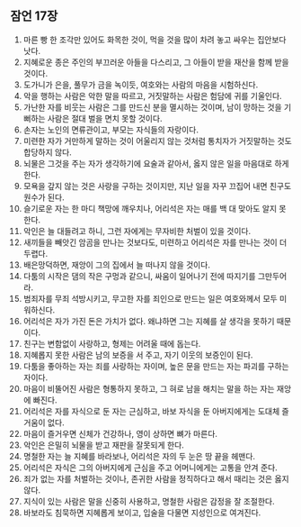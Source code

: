 ## 잠언 17장

1. 마른 빵 한 조각만 있어도 화목한 것이, 먹을 것을 많이 차려 놓고 싸우는 집안보다 낫다.
2. 지혜로운 종은 주인의 부끄러운 아들을 다스리고, 그 아들이 받을 재산을 함께 받을 것이다.
3. 도가니가 은을, 풀무가 금을 녹이듯, 여호와는 사람의 마음을 시험하신다.
4. 악을 행하는 사람은 악한 말을 따르고, 거짓말하는 사람은 험담에 귀를 기울인다.
5. 가난한 자를 비웃는 사람은 그를 만드신 분을 멸시하는 것이며, 남이 망하는 것을 기뻐하는 사람은 절대 벌을 면치 못할 것이다.
6. 손자는 노인의 면류관이고, 부모는 자식들의 자랑이다.
7. 미련한 자가 거만하게 말하는 것이 어울리지 않는 것처럼 통치자가 거짓말하는 것도 합당하지 않다.
8. 뇌물은 그것을 주는 자가 생각하기에 요술과 같아서, 옳지 않은 일을 마음대로 하게 한다.
9. 모욕을 갚지 않는 것은 사랑을 구하는 것이지만, 지난 일을 자꾸 끄집어 내면 친구도 원수가 된다.
10. 슬기로운 자는 한 마디 책망에 깨우치나, 어리석은 자는 매를 백 대 맞아도 알지 못한다.
11. 악인은 늘 대들려고 하니, 그런 자에게는 무자비한 처벌이 있을 것이다.
12. 새끼들을 빼앗긴 암곰을 만나는 것보다도, 미련하고 어리석은 자를 만나는 것이 더 두렵다.
13. 배은망덕하면, 재앙이 그의 집에서 늘 떠나지 않을 것이다.
14. 다툼의 시작은 댐의 작은 구멍과 같으니, 싸움이 일어나기 전에 따지기를 그만두어라.
15. 범죄자를 무죄 석방시키고, 무고한 자를 죄인으로 만드는 일은 여호와께서 모두 미워하신다.
16. 어리석은 자가 가진 돈은 가치가 없다. 왜냐하면 그는 지혜를 살 생각을 못하기 때문이다.
17. 친구는 변함없이 사랑하고, 형제는 어려울 때에 돕는다.
18. 지혜롭지 못한 사람은 남의 보증을 서 주고, 자기 이웃의 보증인이 된다.
19. 다툼을 좋아하는 자는 죄를 사랑하는 자이며, 높은 문을 만드는 자는 파괴를 구하는 자이다.
20. 마음이 비뚤어진 사람은 형통하지 못하고, 그 혀로 남을 해치는 말을 하는 자는 재앙에 빠진다.
21. 어리석은 자를 자식으로 둔 자는 근심하고, 바보 자식을 둔 아버지에게는 도대체 즐거움이 없다.
22. 마음이 즐거우면 신체가 건강하나, 영이 상하면 뼈가 마른다.
23. 악인은 은밀히 뇌물을 받고 재판을 잘못되게 한다.
24. 명철한 자는 늘 지혜를 바라보나, 어리석은 자의 두 눈은 땅 끝을 헤맨다.
25. 어리석은 자식은 그의 아버지에게 근심을 주고 어머니에게는 고통을 안겨 준다.
26. 죄가 없는 자를 처벌하는 것이나, 존귀한 사람을 정직하다고 해서 때리는 것은 옳지 않다.
27. 지식이 있는 사람은 말을 신중히 사용하고, 명철한 사람은 감정을 잘 조절한다.
28. 바보라도 침묵하면 지혜롭게 보이고, 입술을 다물면 지성인으로 여겨진다.